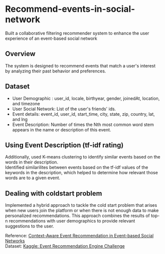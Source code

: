 # Recommend-events-in-social-network
Built a collaborative filtering recommender system to enhance the user experience of an event-based social network 

## Overview

The system is designed to recommend events that match a user's interest by analyzing their past behavior and preferences.  

## Dataset

- User Demographic : user_id, locale, birthyear, gender, joinedAt, location, and timezone
- User Social Network: List of the user's friends' ids.
- Event details: event_id, user_id, start_time, city, state, zip, country, lat, and lng
- Event Description: Number of times the Nth most common word stem appears in the name or description of this event.

## Using Event Description (tf-idf rating)

Additionally, used K-means clustering to identify similar events based on the words in their description.  
Identified similarilites between events based on the tf-idf values of the keywords in the description, which helped to determine how relevant those words are to a given event.

## Dealing with coldstart problem
Implemented a hybrid approach to tackle the cold start problem that arises when new users join the platform or when there is not enough data to make personalized recommendations. 
This approach combines the results of top-n recommendations with user demographics to provide relevant suggestions to the user.
 
Reference: [Context-Aware Event Recommendation in Event-based Social Networks](https://homepages.dcc.ufmg.br/~rodrygo/wp-content/papercite-data/pdf/macedo2015recsys.pdf)  
Dataset: [Kaggle: Event Recommendation Engine Challenge](https://www.kaggle.com/competitions/event-recommendation-engine-challenge/data)


